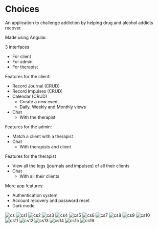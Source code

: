 # Choices
An application to challenge addiction by helping drug and alcohol addicts recover.

Made using Angular.

3 interfaces
- For client
- For admin
- For therapist

Features for the client:
- Record Journal (CRUD)
- Record Impulses (CRUD)
- Calendar (CRUD)
  - Create a new event
  - Daily, Weekly and Monthly views
- Chat
  - With the therapist

Features for the admin:
- Match a client with a therapist
- Chat
  - With therapists and client

Features for the therapist
- View all the logs (journals and impulses) of all their clients
- Chat
  - With all their clients


More app features:
- Authentication system
- Account recovery and password reset
- Dark mode


![cs](https://user-images.githubusercontent.com/56151022/159078893-a912414a-5acc-437f-a053-836938e23dc7.png)
![cs1](https://user-images.githubusercontent.com/56151022/159078903-96360772-04ca-448d-b818-44145a5d8b5a.png)
![cs2](https://user-images.githubusercontent.com/56151022/159078932-9758c564-fc37-4256-8eff-9cdbdcc2a9ff.png)
![cs3](https://user-images.githubusercontent.com/56151022/159078933-8b769f27-45a1-4f3f-bea7-293c494d6a23.png)
![cs4](https://user-images.githubusercontent.com/56151022/159078934-d5fa5048-791d-4f9c-b25f-ec3a3df4ee32.png)
![cs5](https://user-images.githubusercontent.com/56151022/159078935-70e9a37e-01c1-440d-8af4-7b48ba05f30f.png)
![cs6](https://user-images.githubusercontent.com/56151022/159078937-5733844c-2470-436e-a1db-ff6074f17e43.png)
![cs7](https://user-images.githubusercontent.com/56151022/159078939-1aa1dee3-53c9-4c4d-80fd-0a9c0a35f9b9.png)
![cs8](https://user-images.githubusercontent.com/56151022/159078976-5de58d6e-cdd3-4d99-93ce-7f0a0cc161c6.png)
![cs9](https://user-images.githubusercontent.com/56151022/159078978-3288763b-aad9-4b3d-86f8-676dfbf9221b.png)
![cs10](https://user-images.githubusercontent.com/56151022/159078979-69419318-dd16-4cd9-954b-92e266281d94.png)
![cs11](https://user-images.githubusercontent.com/56151022/159078982-212cf3d0-a0ad-4733-a2e8-350515e885b4.png)
![cs12](https://user-images.githubusercontent.com/56151022/159078983-521f43d1-ec25-4b04-917c-067fd25970ff.png)
![cs13](https://user-images.githubusercontent.com/56151022/159078984-18d03e30-d217-43b4-a452-ae14906020be.png)
![cs14](https://user-images.githubusercontent.com/56151022/159079003-047948fd-53c9-4f9f-af3b-db943d6f21ea.png)
![cs15](https://user-images.githubusercontent.com/56151022/159079007-34db545e-39f8-4cf1-93f8-4ea3fe84cdbc.png)
![cs16](https://user-images.githubusercontent.com/56151022/159079009-45538bd9-2138-4abc-9ab0-4e8ffff34127.png)


